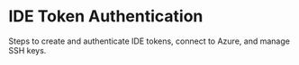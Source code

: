 # IDE Token Authentication
Steps to create and authenticate IDE tokens, connect to Azure, and manage SSH keys.